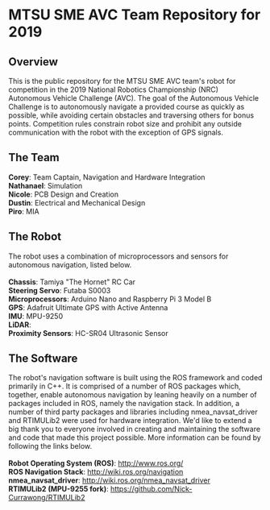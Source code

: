 # MTSU SME AVC Team Repository for 2019
## Overview ##
This is the public repository for the MTSU SME AVC team's robot for competition in the 2019 National Robotics Championship (NRC) Autonomous Vehicle Challenge (AVC). The goal of the Autonomous Vehicle Challenge is to autonomously navigate a provided course as quickly as possible, while avoiding certain obstacles and traversing others for bonus points. Competition rules constrain robot size and prohibit any outside communication with the robot with the exception of GPS signals.
## The Team ##
__Corey__: Team Captain, Navigation and Hardware Integration<br>
__Nathanael__: Simulation<br>
__Nicole__: PCB Design and Creation<br>
__Dustin__: Electrical and Mechanical Design<br>
__Piro__: MIA<br>
## The Robot ##
The robot uses a combination of microprocessors and sensors for autonomous navigation, listed below.<br><br>
__Chassis__: Tamiya "The Hornet" RC Car<br>
__Steering Servo__: Futaba S0003<br>
__Microprocessors__: Arduino Nano and Raspberry Pi 3 Model B<br>
__GPS__: Adafruit Ultimate GPS with Active Antenna<br>
__IMU__: MPU-9250<br>
__LiDAR__:<br>
__Proximity Sensors__: HC-SR04 Ultrasonic Sensor<br>
## The Software ##
The robot's navigation software is built using the ROS framework and coded primarily in C++. It is comprised of a number of ROS packages which, together, enable autonomous navigation by leaning heavily on a number of packages included in ROS, namely the navigation stack. In addition, a number of third party packages and libraries including nmea_navsat_driver and RTIMULib2 were used for hardware integration. We'd like to extend a big thank you to everyone involved in creating and maintaining the software and code that made this project possible. More information can be found by following the links below.<br><br>
__Robot Operating System (ROS)__: http://www.ros.org/<br>
__ROS Navigation Stack__: http://wiki.ros.org/navigation<br>
__nmea_navsat_driver__: http://wiki.ros.org/nmea_navsat_driver<br>
__RTIMULib2 (MPU-9255 fork)__: https://github.com/Nick-Currawong/RTIMULib2
